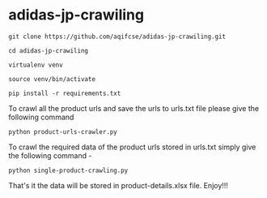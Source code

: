 # adidas-jp-crawiling

```
git clone https://github.com/aqifcse/adidas-jp-crawiling.git

```

```
cd adidas-jp-crawiling

```

```
virtualenv venv

```

```
source venv/bin/activate

```

```
pip install -r requirements.txt

```

To crawl all the product urls and save the urls to urls.txt file please give the following command

```
python product-urls-crawler.py
```

To crawl the required data of the product urls stored in urls.txt simply give the following command -

```
python single-product-crawling.py
```

That's it the data will be stored in product-details.xlsx file. Enjoy!!!
